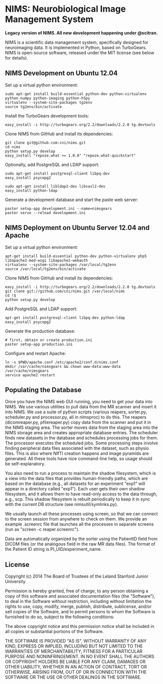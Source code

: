 NIMS: Neurobiological Image Management System
=============================================

**Legacy version of NIMS. All new development happening under @scitran.**

NIMS is a scientific data management system, specifically designed for neuroimaging data. It is implemented in Python, based on TurboGears. NIMS is open-source software, released under the MIT license (see below for details).


NIMS Development on Ubuntu 12.04
--------------------------------

Set up a virtual python environment:

    sudo apt-get install build-essential python-dev python-virtualenv python-numpy python-imaging python-h5py
    virtualenv --system-site-packages tg2env
    source tg2env/bin/activate

Install the TurboGears development tools:

    easy_install -i http://turbogears.org/2.2/downloads/2.2.0 tg.devtools

Clone NIMS from GitHub and install its dependencies:

    git clone git@github.com:cni/nims.git
    cd nims
    python setup.py develop
    easy_install "repoze.what >= 1.0.8" "repoze.what-quickstart"

Optionally, add PostgreSQL and LDAP support:

    sudo apt-get install postgresql-client libpq-dev
    easy_install psycopg2

    sudo apt-get install libldap2-dev libsasl2-dev
    easy_install python-ldap

Generate a development database and start the paste web server:

    paster setup-app development.ini --name=nimsgears
    paster serve --reload development.ini


NIMS Deployment on Ubuntu Server 12.04 and Apache
-------------------------------------------------

Set up a virtual python environment:

    apt-get install build-essential python-dev python-virtualenv php5 libapache2-mod-wsgi libapache2-webauth
    virtualenv --system-site-packages /var/local/tg2env
    source /var/local/tg2env/bin/activate

Clone NIMS from GitHub and install its dependencies:

    easy_install -i http://turbogears.org/2.2/downloads/2.2.0 tg.devtools
    git clone git://github.com/cni/nims.git /var/local/nims
    cd !$
    python setup.py develop

Add PostgreSQL and LDAP support:

    apt-get install postgresql-client libpq-dev python-ldap
    easy_install psycopg2

Generate the production database:

    # first, obtain or create production.ini
    paster setup-app production.ini

Configure and restart Apache:

    ln -s $PWD/apache.conf /etc/apache2/conf.d/nims.conf
    mkdir /var/cache/nimsgears && chown www-data:www-data /var/cache/nimsgears
    service apache2 restart


Populating the Database
-----------------------

Once you have the NIMS web GUI running, you need to get your data into NIMS. We use various utilities to pull data from the MR scanner and insert it into NIMS. We use a suite of python scripts (various reapers, sorter.py, scheduler.py and processor.py, all in nimsproc) to do this. The reapers (dicomreaper.py, pfilereaper.py) copy data from the scanner and put it in the NIMS staging area. The sorter moves data from the staging area into the NIMS storage area and creates appropriate database entries. The scheduler finds new datasets in the database and schedules processing jobs for them. The processor executes the scheduled jobs. Some processing steps involve finding peripheral data files associated with the dataset, such as physio files. This is also where NIfTI creation happens and image pyramids are generated. All these tools have nice command-line help, so usage should be self-explanatory.

You also need to run a process to maintain the shadow filesystem, which is a view into the data files that provides human-friendly paths, which are based on the database (e.g., all datasets for an experiment "exp1" will appear in a directory called "exp1"). Each user gets their own shadow filesystem, and it allows them to have read-only access to the data through, e.g., scp. This shadow filesystem is rebuilt periodically to keep it in sync with the current DB structure (see nimsutil/symlinks.py).

We usually launch all these processes using screen, so that we can connect to the screen session from anywhere to check on them. We provide an example .screenrc file that launches all the processes in separate screens (run as "screen -c reaper.screenrc").

Data are automatically organized by the sorter using the PatientID field from DICOM files (or the analogous field in the raw MR data files). The format of the Patient ID string is PI\_UID/experiment\_name.


License
-------

Copyright (c) 2014 The Board of Trustees of the Leland Stanford Junior University

Permission is hereby granted, free of charge, to any person obtaining a copy of this software and associated documentation files (the "Software"), to deal in the Software without restriction, including without limitation the rights to use, copy, modify, merge, publish, distribute, sublicense, and/or sell copies of the Software, and to permit persons to whom the Software is furnished to do so, subject to the following conditions:

The above copyright notice and this permission notice shall be included in all copies or substantial portions of the Software.

THE SOFTWARE IS PROVIDED "AS IS", WITHOUT WARRANTY OF ANY KIND, EXPRESS OR IMPLIED, INCLUDING BUT NOT LIMITED TO THE WARRANTIES OF MERCHANTABILITY, FITNESS FOR A PARTICULAR PURPOSE AND NONINFRINGEMENT. IN NO EVENT SHALL THE AUTHORS OR COPYRIGHT HOLDERS BE LIABLE FOR ANY CLAIM, DAMAGES OR OTHER LIABILITY, WHETHER IN AN ACTION OF CONTRACT, TORT OR OTHERWISE, ARISING FROM, OUT OF OR IN CONNECTION WITH THE SOFTWARE OR THE USE OR OTHER DEALINGS IN THE SOFTWARE.

